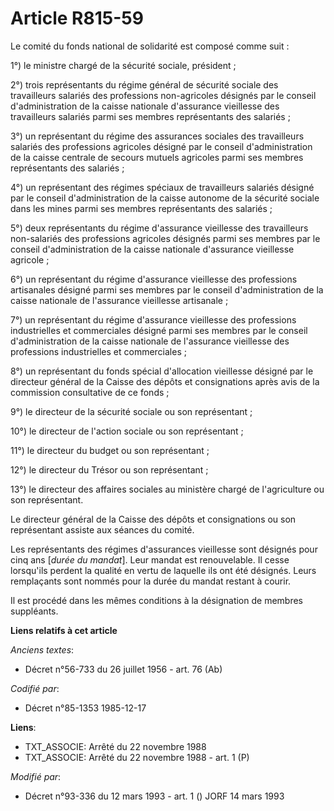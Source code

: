 # Article R815-59

Le comité du fonds national de solidarité est composé comme suit : 

1°) le ministre chargé de la sécurité sociale, président ; 

2°) trois représentants du régime général de sécurité sociale des travailleurs salariés des professions non-agricoles
désignés par le conseil d'administration de la caisse nationale d'assurance vieillesse des travailleurs salariés parmi ses
membres représentants des salariés ; 

3°) un représentant du régime des assurances sociales des travailleurs salariés des professions agricoles désigné par le
conseil d'administration de la caisse centrale de secours mutuels agricoles parmi ses membres représentants des salariés ; 

4°) un représentant des régimes spéciaux de travailleurs salariés désigné par le conseil d'administration de la caisse
autonome de la sécurité sociale dans les mines parmi ses membres représentants des salariés ; 

5°) deux représentants du régime d'assurance vieillesse des travailleurs non-salariés des professions agricoles désignés
parmi ses membres par le conseil d'administration de la caisse nationale d'assurance vieillesse agricole ; 

6°) un représentant du régime d'assurance vieillesse des professions artisanales désigné parmi ses membres par le conseil
d'administration de la caisse nationale de l'assurance vieillesse artisanale ; 

7°) un représentant du régime d'assurance vieillesse des professions industrielles et commerciales désigné parmi ses membres
par le conseil d'administration de la caisse nationale de l'assurance vieillesse des professions industrielles et
commerciales ; 

8°) un représentant du fonds spécial d'allocation vieillesse désigné par le directeur général de la Caisse des dépôts et
consignations après avis de la commission consultative de ce fonds ; 

9°) le directeur de la sécurité sociale ou son représentant ; 

10°) le directeur de l'action sociale ou son représentant ; 

11°) le directeur du budget ou son représentant ; 

12°) le directeur du Trésor ou son représentant ; 

13°) le directeur des affaires sociales au ministère chargé de l'agriculture ou son représentant. 

Le directeur général de la Caisse des dépôts et consignations ou son représentant assiste aux séances du comité. 

Les représentants des régimes d'assurances vieillesse sont désignés pour cinq ans [*durée du mandat*]. Leur mandat est
renouvelable. Il cesse lorsqu'ils perdent la qualité en vertu de laquelle ils ont été désignés. Leurs remplaçants sont nommés
pour la durée du mandat restant à courir. 

Il est procédé dans les mêmes conditions à la désignation de membres suppléants.

**Liens relatifs à cet article**

_Anciens textes_:

  - Décret n°56-733 du 26 juillet 1956 - art. 76 (Ab)

_Codifié par_:

  - Décret n°85-1353 1985-12-17

**Liens**:

  - TXT_ASSOCIE: Arrêté du 22 novembre 1988
  - TXT_ASSOCIE: Arrêté du 22 novembre 1988 - art. 1 (P)

_Modifié par_:

  - Décret n°93-336 du 12 mars 1993 - art. 1 () JORF 14 mars 1993
